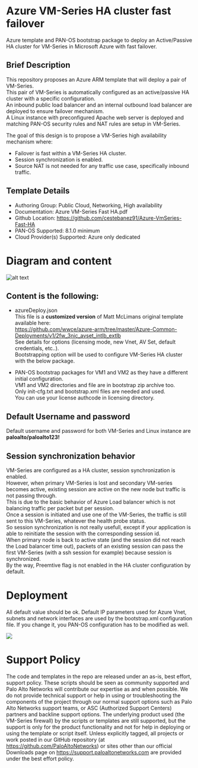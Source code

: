 # Azure VM-Series HA cluster fast failover
Azure template and PAN-OS bootstrap package to deploy an Active/Passive HA cluster for VM-Series in Microsoft Azure with fast failover.

## Brief Description
This repository proposes an Azure ARM template that will deploy a pair of VM-Series.  
This pair of VM-Series is automatically configured as an active/passive HA cluster with a specific configuration.  
An inbound public load balancer and an internal outbound load balancer are deployed to ensure failover mechanism.  
A Linux instance with preconfigured Apache web server is deployed and matching PAN-OS security rules and NAT rules are setup in VM-Series.

The goal of this design is to propose a VM-Series high availability mechanism where:
- Failover is fast within a VM-Series HA cluster.
- Session synchronization is enabled.
- Source NAT is not needed for any traffic use case, specifically inbound traffic.

## Template Details
- Authoring Group: Public Cloud, Networking, High availability
- Documentation: Azure VM-Series Fast HA.pdf
- Github Location: https://github.com/cestebanez91/Azure-VmSeries-Fast-HA
- PAN-OS Supported: 8.1.0 minimum
- Cloud Provider(s) Supported:  Azure only dedicated



# Diagram and content
![alt text](https://github.com/cestebanez91/Azure-VmSeries-Fast-HA/blob/master/AzureFastHAdiagram.png)


## Content is the following:
-	azureDeploy.json  
This file is a **customized version** of Matt McLimans original template available here:  
https://github.com/wwce/azure-arm/tree/master/Azure-Common-Deployments/v1/2fw_3nic_avset_intlb_extlb  
See details for options (licensing mode, new Vnet, AV Set, default credentials, etc..).  
Bootstrapping option will be used to configure VM-Series HA cluster with the below package.

- PAN-OS bootstrap packages for VM1 and VM2 as they have a different initial configuration.  
VM1 and VM2 directories and file are in bootstrap zip archive too.  
Only init-cfg.txt and bootstrap.xml files are needed and used.  
You can use your license authcode in licensing directory.

## Default Username and password
Default username and password for both VM-Series and Linux instance are **paloalto/paloalto123!**

## Session synchronization behavior
VM-Series are configured as a HA cluster, session synchronization is enabled.  
However, when primary VM-Series is lost and secondary VM-series becomes active, existing session are active on the new node but traffic is not passing through.  
This is due to the basic behavior of Azure Load balancer which is not balancing traffic per packet but per session.  
Once a session is initiated and use one of the VM-Series, the traffic is still sent to this VM-Series, whatever the health probe status.  
So session synchronization is not really usefull, except if your application is able to reinitiate the session with the corresponding session id.  
When primary node is back to active state (and the session did not reach the Load balancer time out), packets of an existing session can pass the first VM-Series (with a ssh session for example) because session is synchronized.  
By the way, Preemtive flag is not enabled in the HA cluster configuration by default.


# Deployment
All default value should be ok.
Default IP parameters used for Azure Vnet, subnets and network interfaces are used by the bootstrap.xml configuration file.
If you change it, you PAN-OS configuration has to be modified as well.  

[<img src="http://azuredeploy.net/deploybutton.png"/>](https://portal.azure.com/#create/Microsoft.Template/uri/https%3A%2F%2Fraw.githubusercontent.com%2Fcestebanez91%2FAzure-VmSeries-Fast-HA%2Fmaster%2FazureDeploy.json)


# Support Policy
The code and templates in the repo are released under an as-is, best effort, support policy. These scripts should be seen as community supported and Palo Alto Networks will contribute our expertise as and when possible. We do not provide technical support or help in using or troubleshooting the components of the project through our normal support options such as Palo Alto Networks support teams, or ASC (Authorized Support Centers) partners and backline support options. The underlying product used (the VM-Series firewall) by the scripts or templates are still supported, but the support is only for the product functionality and not for help in deploying or using the template or script itself. Unless explicitly tagged, all projects or work posted in our GitHub repository (at https://github.com/PaloAltoNetworks) or sites other than our official Downloads page on https://support.paloaltonetworks.com are provided under the best effort policy.
